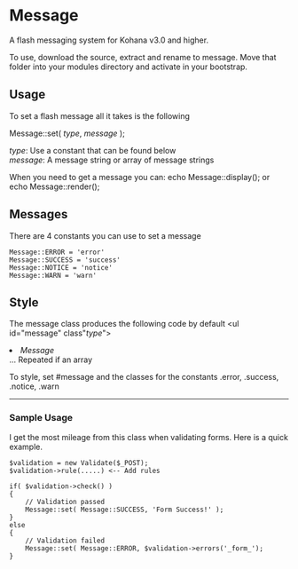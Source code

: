 # Message

A flash messaging system for Kohana v3.0 and higher.

To use, download the source, extract and rename to message. Move that folder into your modules directory and activate in your bootstrap.

## Usage
To set a flash message all it takes is the following

Message::set( _type_, _message_ );

_type_: Use a constant that can be found below   
_message_:  A message string or array of message strings

When you need to get a message you can:
	echo Message::display(); or
	echo Message::render();

## Messages

There are 4 constants you can use to set a message

	Message::ERROR = 'error'
	Message::SUCCESS = 'success'
	Message::NOTICE = 'notice'
	Message::WARN = 'warn'

## Style
The message class produces the following code by default
	<ul id="message" class"_type_">
		<li>_Message_</li>
		... Repeated if an array
		</ul>

To style, set #message and the classes for the constants
.error, .success, .notice, .warn

-----

### Sample Usage

I get the most mileage from this class when validating forms. Here is a quick example.

	$validation = new Validate($_POST);
	$validation->rule(.....) <-- Add rules

	if( $validation->check() )
	{
		// Validation passed
		Message::set( Message::SUCCESS, 'Form Success!' );
	}
	else
	{
		// Validation failed
		Message::set( Message::ERROR, $validation->errors('_form_');
	}
